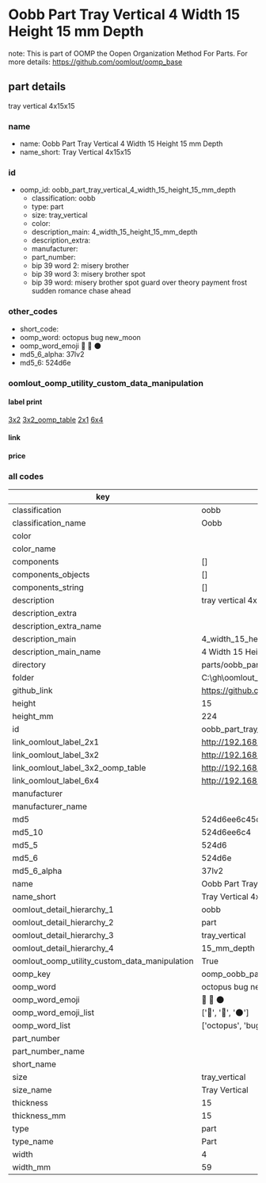 # Oobb Part Tray Vertical 4 Width 15 Height 15 mm Depth  

note: This is part of OOMP the Oopen Organization Method For Parts. For more details: https://github.com/oomlout/oomp_base

##  part details
  



tray vertical 4x15x15



### name
* name: Oobb Part Tray Vertical 4 Width 15 Height 15 mm Depth
* name_short: Tray Vertical 4x15x15 
### id
* oomp_id: oobb_part_tray_vertical_4_width_15_height_15_mm_depth
  * classification: oobb
  * type: part
  * size: tray_vertical
  * color: 
  * description_main: 4_width_15_height_15_mm_depth
  * description_extra: 
  * manufacturer: 
  * part_number: 
  * bip 39 word 2: misery brother
  * bip 39 word 3: misery brother spot
  * bip 39 word: misery brother spot guard over theory payment frost sudden romance chase ahead

### other_codes
* short_code: 
* oomp_word: octopus bug new_moon
* oomp_word_emoji :octopus: :bug: :new_moon:
* md5_6_alpha: 37lv2
* md5_6: 524d6e






### oomlout_oomp_utility_custom_data_manipulation
#### label print
[3x2](http://192.168.1.245:1112/?label=oomp%2037lv2)
[3x2_oomp_table](http://192.168.1.108:1112/?label=oomp%2037lv2)
[2x1](http://192.168.1.242:1112/?label=oomp%2037lv2)
[6x4](http://192.168.1.55:1112/?label=oomp%2037lv2)    

#### link

                              

#### price







### all codes 
| key | value |  
| --- | --- |  
| classification | oobb |  
| classification_name | Oobb |  
| color |  |  
| color_name |  |  
| components | [] |  
| components_objects | [] |  
| components_string | [] |  
| description | tray vertical 4x15x15 |  
| description_extra |  |  
| description_extra_name |  |  
| description_main | 4_width_15_height_15_mm_depth |  
| description_main_name | 4 Width 15 Height 15 mm Depth |  
| directory | parts/oobb_part_tray_vertical_4_width_15_height_15_mm_depth |  
| folder | C:\gh\oomlout_oobb_version_4_generated_parts\parts\oobb_part_tray_vertical_4_width_15_height_15_mm_depth |  
| github_link | https://github.com/oomlout/oomlout_oomp_part_src/tree/main/parts/oobb_part_tray_vertical_4_width_15_height_15_mm_depth |  
| height | 15 |  
| height_mm | 224 |  
| id | oobb_part_tray_vertical_4_width_15_height_15_mm_depth |  
| link_oomlout_label_2x1 | http://192.168.1.242:1112/?label=oomp%2037lv2 |  
| link_oomlout_label_3x2 | http://192.168.1.245:1112/?label=oomp%2037lv2 |  
| link_oomlout_label_3x2_oomp_table | http://192.168.1.108:1112/?label=oomp%2037lv2 |  
| link_oomlout_label_6x4 | http://192.168.1.55:1112/?label=oomp%2037lv2 |  
| manufacturer |  |  
| manufacturer_name |  |  
| md5 | 524d6ee6c45d7437814ef675a5873c6d |  
| md5_10 | 524d6ee6c4 |  
| md5_5 | 524d6 |  
| md5_6 | 524d6e |  
| md5_6_alpha | 37lv2 |  
| name | Oobb Part Tray Vertical 4 Width 15 Height 15 mm Depth |  
| name_short | Tray Vertical 4x15x15  |  
| oomlout_detail_hierarchy_1 | oobb |  
| oomlout_detail_hierarchy_2 | part |  
| oomlout_detail_hierarchy_3 | tray_vertical |  
| oomlout_detail_hierarchy_4 | 15_mm_depth |  
| oomlout_oomp_utility_custom_data_manipulation | True |  
| oomp_key | oomp_oobb_part_tray_vertical_4_width_15_height_15_mm_depth |  
| oomp_word | octopus bug new_moon |  
| oomp_word_emoji | :octopus: :bug: :new_moon: |  
| oomp_word_emoji_list | [':octopus:', ':bug:', ':new_moon:'] |  
| oomp_word_list | ['octopus', 'bug', 'new_moon'] |  
| part_number |  |  
| part_number_name |  |  
| short_name |  |  
| size | tray_vertical |  
| size_name | Tray Vertical |  
| thickness | 15 |  
| thickness_mm | 15 |  
| type | part |  
| type_name | Part |  
| width | 4 |  
| width_mm | 59 |  
